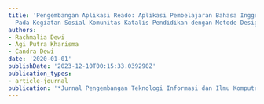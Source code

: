 ```yaml
---
title: 'Pengembangan Aplikasi Reado: Aplikasi Pembelajaran Bahasa Inggris Bagi Anak
  Pada Kegiatan Sosial Komunitas Katalis Pendidikan dengan Metode Design Sprint'
authors:
- Rachmalia Dewi
- Agi Putra Kharisma
- Candra Dewi
date: '2020-01-01'
publishDate: '2023-12-10T00:15:33.039290Z'
publication_types:
- article-journal
publication: '*Jurnal Pengembangan Teknologi Informasi dan Ilmu Komputer*'
---
```

